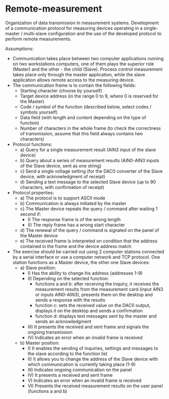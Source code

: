 # Remote-measurement
Organization of data transmission in measurement systems. Development of a communication protocol for measuring devices operating in a single-master / multi-slave configuration and the use of the developed protocol to perform remote measurements.

Assumptions:
- Communication takes place between two computer applications running on two workstations
computers, one of them plays the superior role (Master) and the other - the child (Slave). Process control
measurement takes place only through the master application, while the slave application allows
remote access to the measuring device.
- The communication frame is to contain the following fields:
  - Starting character (choose by yourself)
  - Target device address (in the range 0 to 9, where 0 is reserved for the Master)
  - Code / symbol of the function (described below, select codes / symbols yourself)
  - Data field (with length and content depending on the type of function)
  - Number of characters in the whole frame (to check the correctness of transmission, assume that this field always contains two characters)
- Protocol functions:
  - a) Query for a single measurement result (AIN3 input of the slave device)
  - b) Query about a series of measurement results (AIN0-AIN3 inputs of the Slave device, sent as one string)
  - c) Send a single voltage setting (for the DAC0 converter of the Slave device, with acknowledgment of receipt)
  - d) Sending a text message to the selected Slave device (up to 90 characters, with confirmation of receipt)
- Protocol properties:
  - a) The protocol is to support ASCII mode
  - b) Communication is always initiated by the master
  - c) The Master device repeats the query / command after waiting 1 second if:
    - I) The response frame is of the wrong length
    - II) The reply frame has a wrong start character
  - d) The renewal of the query / command is signaled on the panel of the Master device
  - e) The received frame is interpreted on condition that the address contained in the frame and the device address match
- The exercise should be carried out using 2 computer stations connected by a serial interface or use a computer network and TCP protocol. One station functions as a Master device, the other one Slave devices:
  - a) Slave position:
    - I) Has the ability to change his address (addresses 1-9)
    - II) Depending on the selected function:
      - functions a and b: after receiving the inquiry, it receives the measurement results from the measurement card (input AIN3 or inputs AIN0-AIN3), presents them on the desktop and sends a response with the results
      - function c: sets the received value on the DAC0 output, displays it on the desktop and sends a confirmation
      - function d: displays text messages sent by the master and sends an acknowledgment
    - III) It presents the received and sent frame and signals the ongoing transmission
    - IV) Indicates an error when an invalid frame is received
  - b) Master position:
    - I) It enables the sending of inquiries, settings and messages to the slave according to the function list
    - II) It allows you to change the address of the Slave device with which communication is currently taking place (1-9)
    - III) Indicates ongoing communication on the panel
    - IV) It presents a received and sent frame
    - V) Indicates an error when an invalid frame is received
    - VI) Presents the received measurement results on the user panel (functions a and b)

